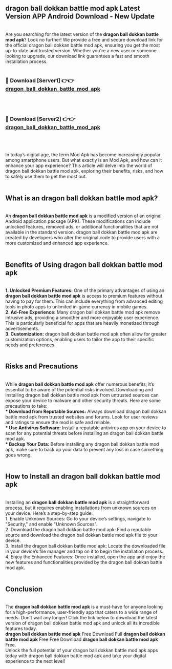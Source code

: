 ## dragon ball dokkan battle mod apk Latest Version APP Android Download - New Update
<br>
Are you searching for the latest version of the <strong>dragon ball dokkan battle mod apk</strong>? Look no further! We provide a free and secure download link for the official dragon ball dokkan battle mod apk, ensuring you get the most up-to-date and trusted version. Whether you're a new user or someone looking to upgrade, our download link guarantees a fast and smooth installation process.
<br>
<br>
<h3>🔴 Download [Server1] 👉👉 <a href="https://modyolo.store/dragon+ball+dokkan+battle+mod+apk">dragon_ball_dokkan_battle_mod_apk</a></h3><br>
<br>
<h3>🔴 Download [Server2] 👉👉 <a href="https://modyolo.store/dragon+ball+dokkan+battle+mod+apk">dragon_ball_dokkan_battle_mod_apk</a></h3><br>
<br>
<br>
In today’s digital age, the term Mod Apk has become increasingly popular among smartphone users. But what exactly is an Mod Apk, and how can it enhance your app experience? This article will delve into the world of dragon ball dokkan battle mod apk, exploring their benefits, risks, and how to safely use them to get the most out.
<br>
<br>
<h2>What is an dragon ball dokkan battle mod apk?</h2>
<br>
An <strong>dragon ball dokkan battle mod apk</strong> is a modified version of an original Android application package (APK). These modifications can include unlocked features, removed ads, or additional functionalities that are not available in the standard version. dragon ball dokkan battle mod apk are created by developers who alter the original code to provide users with a more customized and enhanced app experience.
<br>
<br>
<h2>Benefits of Using dragon ball dokkan battle mod apk</h2>
<br>
<strong> 1. Unlocked Premium Features:</strong> One of the primary advantages of using an <strong>dragon ball dokkan battle mod apk</strong> is access to premium features without having to pay for them. This can include everything from advanced editing tools in photo apps to unlimited in-game currency in mobile games.
<br>
<strong> 2. Ad-Free Experience:</strong> Many dragon ball dokkan battle mod apk remove intrusive ads, providing a smoother and more enjoyable user experience. This is particularly beneficial for apps that are heavily monetized through advertisements.
<br>
<strong> 3. Customization:</strong> dragon ball dokkan battle mod apk often allow for greater customization options, enabling users to tailor the app to their specific needs and preferences.
<br>
<br>
<h2>Risks and Precautions</h2>
<br>
While <strong>dragon ball dokkan battle mod apk</strong> offer numerous benefits, it’s essential to be aware of the potential risks involved. Downloading and installing dragon ball dokkan battle mod apk from untrusted sources can expose your device to malware and other security threats. Here are some precautions to take:
<br>
<strong> * Download from Reputable Sources:</strong> Always download dragon ball dokkan battle mod apk from trusted websites and forums. Look for user reviews and ratings to ensure the mod is safe and reliable.
<br>
<strong> * Use Antivirus Software:</strong> Install a reputable antivirus app on your device to scan for any potential threats before installing an dragon ball dokkan battle mod apk.
<br>
<strong> * Backup Your Data:</strong> Before installing any dragon ball dokkan battle mod apk, make sure to back up your data to prevent any loss in case something goes wrong.
<br>
<br>
<h2>How to Install an dragon ball dokkan battle mod apk</h2>
<br>
Installing an <strong>dragon ball dokkan battle mod apk</strong> is a straightforward process, but it requires enabling installations from unknown sources on your device. Here’s a step-by-step guide:
<br>
 1. Enable Unknown Sources: Go to your device’s settings, navigate to "Security," and enable "Unknown Sources".
<br>
 2. Download the dragon ball dokkan battle mod apk: Find a reputable source and download the dragon ball dokkan battle mod apk file to your device.
<br>
 3. Install the dragon ball dokkan battle mod apk: Locate the downloaded file in your device’s file manager and tap on it to begin the installation process.
<br>
 4. Enjoy the Enhanced Features: Once installed, open the app and enjoy the new features and functionalities provided by the dragon ball dokkan battle mod apk.
<br>
<br>
<h2><strong>Conclusion</strong></h2>
<br>
The <strong>dragon ball dokkan battle mod apk</strong> is a must-have for anyone looking for a high-performance, user-friendly app that caters to a wide range of needs. Don’t wait any longer! Click the link below to download the latest version of dragon ball dokkan battle mod apk and unlock all its incredible features today.
<br>
<strong>dragon ball dokkan battle mod apk</strong> Free Download Full <strong>dragon ball dokkan battle mod apk</strong> Free Free Download <strong>dragon ball dokkan battle mod apk</strong> Free.
<br>
Unlock the full potential of your dragon ball dokkan battle mod apk apps today with dragon ball dokkan battle mod apk and take your digital experience to the next level!